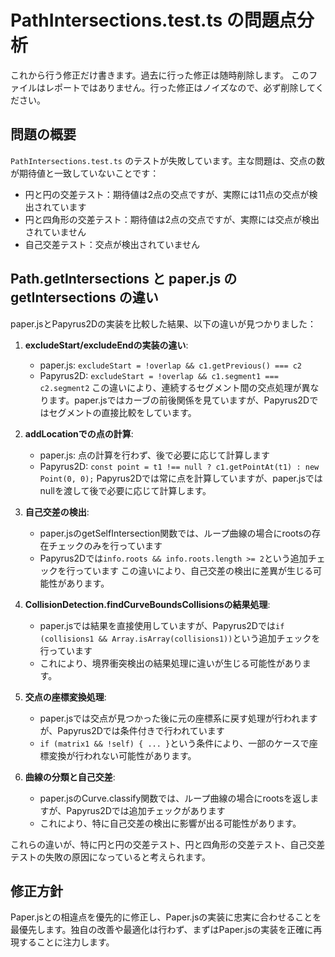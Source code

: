 # PathIntersections.test.ts の問題点分析

これから行う修正だけ書きます。過去に行った修正は随時削除します。
このファイルはレポートではありません。行った修正はノイズなので、必ず削除してください。

## 問題の概要

`PathIntersections.test.ts` のテストが失敗しています。主な問題は、交点の数が期待値と一致していないことです：

- 円と円の交差テスト：期待値は2点の交点ですが、実際には11点の交点が検出されています
- 円と四角形の交差テスト：期待値は2点の交点ですが、実際には交点が検出されていません
- 自己交差テスト：交点が検出されていません

## Path.getIntersections と paper.js の getIntersections の違い

paper.jsとPapyrus2Dの実装を比較した結果、以下の違いが見つかりました：

1. **excludeStart/excludeEndの実装の違い**:
   - paper.js: `excludeStart = !overlap && c1.getPrevious() === c2`
   - Papyrus2D: `excludeStart = !overlap && c1.segment1 === c2.segment2`
   この違いにより、連続するセグメント間の交点処理が異なります。paper.jsではカーブの前後関係を見ていますが、Papyrus2Dではセグメントの直接比較をしています。

2. **addLocationでの点の計算**:
   - paper.js: 点の計算を行わず、後で必要に応じて計算します
   - Papyrus2D: `const point = t1 !== null ? c1.getPointAt(t1) : new Point(0, 0);`
   Papyrus2Dでは常に点を計算していますが、paper.jsではnullを渡して後で必要に応じて計算します。

3. **自己交差の検出**:
   - paper.jsのgetSelfIntersection関数では、ループ曲線の場合にrootsの存在チェックのみを行っています
   - Papyrus2Dでは`info.roots && info.roots.length >= 2`という追加チェックを行っています
   この違いにより、自己交差の検出に差異が生じる可能性があります。

4. **CollisionDetection.findCurveBoundsCollisionsの結果処理**:
   - paper.jsでは結果を直接使用していますが、Papyrus2Dでは`if (collisions1 && Array.isArray(collisions1))`という追加チェックを行っています
   - これにより、境界衝突検出の結果処理に違いが生じる可能性があります。

5. **交点の座標変換処理**:
   - paper.jsでは交点が見つかった後に元の座標系に戻す処理が行われますが、Papyrus2Dでは条件付きで行われています
   - `if (matrix1 && !self) { ... }`という条件により、一部のケースで座標変換が行われない可能性があります。

6. **曲線の分類と自己交差**:
   - paper.jsのCurve.classify関数では、ループ曲線の場合にrootsを返しますが、Papyrus2Dでは追加チェックがあります
   - これにより、特に自己交差の検出に影響が出る可能性があります。

これらの違いが、特に円と円の交差テスト、円と四角形の交差テスト、自己交差テストの失敗の原因になっていると考えられます。
## 修正方針

Paper.jsとの相違点を優先的に修正し、Paper.jsの実装に忠実に合わせることを最優先します。独自の改善や最適化は行わず、まずはPaper.jsの実装を正確に再現することに注力します。